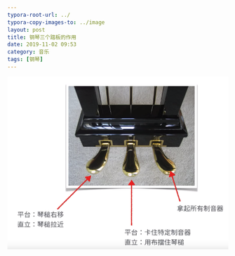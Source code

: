 ```yaml
---
typora-root-url: ../
typora-copy-images-to: ../image
layout: post
title: 钢琴三个踏板的作用
date: 2019-11-02 09:53
category: 音乐
tags: [钢琴]
---
```


![screenshot_2019_1102_0953_27](../assets/blog/screenshot_2019_1102_0953_27.png)